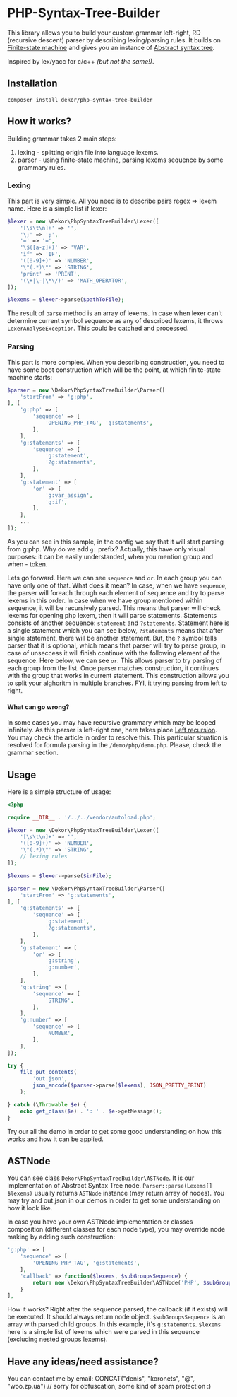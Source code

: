 # PHP-Syntax-Tree-Builder
This library allows you to build your custom grammar left-right, RD (recursive descent) parser by describing lexing/parsing rules.
It builds on <a href="https://en.wikipedia.org/wiki/Finite-state_machine">Finite-state machine</a> and gives you an instance of <a href="https://en.wikipedia.org/wiki/Abstract_syntax_tree">Abstract syntax tree</a>.

Inspired by lex/yacc for c/c++ *(but not the same!)*.

## Installation
```
composer install dekor/php-syntax-tree-builder 
```

## How it works?
Building grammar takes 2 main steps:
1) lexing - splitting origin file into language lexems.
2) parser - using finite-state machine, parsing lexems sequence by some grammary rules.

### Lexing
This part is very simple. All you need is to describe pairs regex => lexem name.
Here is a simple list if lexer:
```php
$lexer = new \Dekor\PhpSyntaxTreeBuilder\Lexer([
    '[\s\t\n]+' => '',    
    '\;' => ';',
    '=' => '=',
    '\$([a-z]+)' => 'VAR',
    'if' => 'IF',    
    '([0-9]+)' => 'NUMBER',
    '\"(.*)\"' => 'STRING',
    'print' => 'PRINT',
    '(\+|\-|\*\/)' => 'MATH_OPERATOR',    
]);

$lexems = $lexer->parse($pathToFile);
```

The result of `parse` method is an array of lexems. In case when lexer can't determine 
current symbol sequence as any of described lexems, it throws `LexerAnalyseException`.
This could be catched and processed. 

### Parsing
This part is more complex. When you describing construction, you need to have some boot 
construction which will be the point, at which finite-state machine starts:

```php
$parser = new \Dekor\PhpSyntaxTreeBuilder\Parser([
    'startFrom' => 'g:php',
], [
    'g:php' => [
        'sequence' => [
            'OPENING_PHP_TAG', 'g:statements',
        ],
    ],
    'g:statements' => [
        'sequence' => [
            'g:statement',
            '?g:statements',
        ],
    ],
    'g:statement' => [
        'or' => [
            'g:var_assign',
            'g:if',
        ],
    ],    
    ...
]);    
```

As you can see in this sample, in the config we say that it will start parsing from g:php.
Why do we add `g:` prefix? Actually, this have only visual purposes: it can be easily 
understanded, when you mention group and when - token.

Lets go forward. Here we can see `sequence` and `or`. In each group you can have 
only one of that. What does it mean? In case, when we 
have `sequence`, the parser will foreach through each element of sequence and try to 
parse lexems in this order. In case when we have group mentioned within sequence,
it will be recursively parsed. This means that parser will check lexems for opening php
lexem, then it will parse statements. Statements consists of another sequence: `statement` and
`?statements`. Statement here is a single statement which you can see below, `?statements` means
that after single statement, there will be another statement. But, the `?` symbol tells parser
that it is optional, which means that parser will try to parse group, in case of unseccess it will
finish continue with the following element of the sequence.
Here below, we can see `or`. This allows parser to try parsing of each group from the list.
Once parser matches construction, it continues with the group that works in current statement.
This construction allows you to split your alghoritm in multiple branches. FYI, it trying
parsing from left to right.

#### What can go wrong?
In some cases you may have recursive grammary which may be looped infinitely. 
As this parser is left-right one, here takes place <a href="https://en.wikipedia.org/wiki/Left_recursion">Left recursion</a>.
You may check the article in order to resolve this. This particular situation is resolved for
formula parsing in the `/demo/php/demo.php`. Please, check the grammar section.

## Usage
Here is a simple structure of usage:

```php
<?php

require __DIR__ . '/../../vendor/autoload.php';

$lexer = new \Dekor\PhpSyntaxTreeBuilder\Lexer([
    '[\s\t\n]+' => '',    
    '([0-9]+)' => 'NUMBER',
    '\"(.*)\"' => 'STRING',
    // lexing rules
]);

$lexems = $lexer->parse($inFile);

$parser = new \Dekor\PhpSyntaxTreeBuilder\Parser([
    'startFrom' => 'g:statements',
], [    
    'g:statements' => [
        'sequence' => [
            'g:statement',
            '?g:statements',
        ],
    ],
    'g:statement' => [
        'or' => [
            'g:string',
            'g:number',
        ],
    ],
    'g:string' => [
        'sequence' => [
            'STRING',        
        ],
    ],
    'g:number' => [
        'sequence' => [
            'NUMBER',        
        ],
    ],
]);

try {
    file_put_contents(
        'out.json',
        json_encode($parser->parse($lexems), JSON_PRETTY_PRINT)
    );

} catch (\Throwable $e) {
    echo get_class($e) . ': ' . $e->getMessage();
}
```
    
Try our all the demo in order to get some good understanding on how this works and how it can be applied.

## ASTNode

You can see class `Dekor\PhpSyntaxTreeBuilder\ASTNode`. It is our implementation of Abstract Syntax Tree node.
`Parser::parse(Lexems[] $lexems)` usually returns `ASTNode` instance (may return array of nodes).
You may try and out.json in our demos in order to get some understanding on how it look like.

In case you have your own ASTNode implementation or classes composition (different classes for each node type),
you may override node making by adding such construction:
```php
'g:php' => [
    'sequence' => [
        'OPENING_PHP_TAG', 'g:statements',
    ],
    'callback' => function($lexems, $subGroupsSequence) {
        return new \Dekor\PhpSyntaxTreeBuilder\ASTNode('PHP', $subGroupsSequence, $lexems);
    }
],
```  
How it works? Right after the sequence parsed, the callback (if it exists) will be executed.
It should always return node object. `$subGroupsSequence` is an array with parsed child groups. In this example,
it's `g:statements`. `$lexems` here is a simple list of lexems which were parsed in this sequence (excluding nested groups lexems).

## Have any ideas/need assistance?
You can contact me by email: CONCAT("denis", "koronets", "@", "woo.zp.ua") // sorry for obfuscation, some kind of spam protection :)